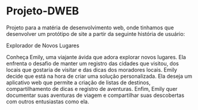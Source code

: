 # Projeto-DWEB
Projeto para a matéria de desenvolvimento web, onde tinhamos que desenvolver um protótipo de site a partir da seguinte história de usuário:

Explorador de Novos Lugares

Conheça Emily, uma viajante ávida que adora explorar novos lugares. Ela enfrenta o desafio de manter um registro das cidades que visitou, dos locais que gostaria de visitar e das dicas dos moradores locais. Emily decide que está na hora de criar uma solução personalizada. Ela deseja um aplicativo web que permite a criação de listas de destinos, compartilhamento de dicas e registro de aventuras. Enfim, Emily quer documentar suas aventuras de viagem e compartilhar suas descobertas com outros entusiastas como ela.
